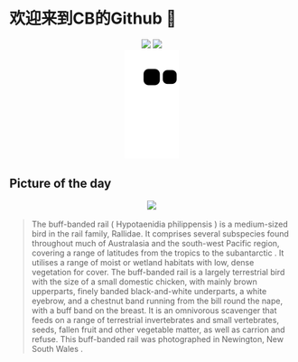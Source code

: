 
# 欢迎来到CB的Github 👋

<div align="center">
  <img height="137px" src="https://github-readme-stats.vercel.app/api?username=SuperCB&show_icons=true&theme=radical" />
  <img height="137px" src="https://github-readme-stats.vercel.app/api/top-langs/?username=SuperCB&hide_title=true&hide_border=true&layout=compact&langs_count=6&text_color=000&icon_color=fff" />
</div>


<div align="center">
    <img src="./contribution-snake/github-contribution-grid-snake.svg" />
</div>



## Picture of the day
<div align="center">
  <img width=400px src="https://upload.wikimedia.org/wikipedia/commons/thumb/4/45/Buff-banded_Rail_1_-_Newington.jpg/750px-Buff-banded_Rail_1_-_Newington.jpg" />
</div>

>The  buff-banded rail  ( Hypotaenidia philippensis ) is a medium-sized bird in the  rail  family, Rallidae. It comprises several subspecies found throughout much of Australasia and the south-west Pacific region, covering a range of latitudes from the  tropics  to the  subantarctic . It utilises a range of moist or wetland habitats with low, dense vegetation for cover. The buff-banded rail is a largely terrestrial bird with the size of a small domestic chicken, with mainly brown upperparts, finely banded black-and-white underparts, a white eyebrow, and a chestnut band running from the bill round the nape, with a buff band on the breast. It is an  omnivorous  scavenger that feeds on a range of terrestrial invertebrates and small vertebrates, seeds, fallen fruit and other vegetable matter, as well as carrion and refuse. This buff-banded rail was photographed in  Newington, New South Wales .


